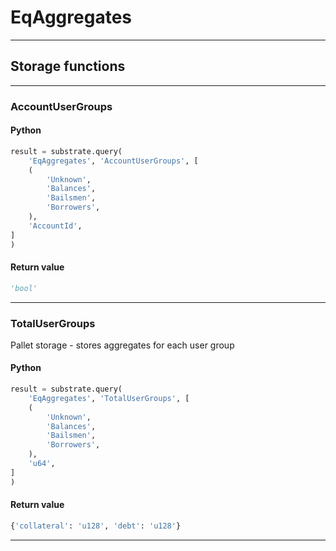 
# EqAggregates

---------
## Storage functions

---------
### AccountUserGroups

#### Python
```python
result = substrate.query(
    'EqAggregates', 'AccountUserGroups', [
    (
        'Unknown',
        'Balances',
        'Bailsmen',
        'Borrowers',
    ),
    'AccountId',
]
)
```

#### Return value
```python
'bool'
```
---------
### TotalUserGroups
 Pallet storage - stores aggregates for each user group

#### Python
```python
result = substrate.query(
    'EqAggregates', 'TotalUserGroups', [
    (
        'Unknown',
        'Balances',
        'Bailsmen',
        'Borrowers',
    ),
    'u64',
]
)
```

#### Return value
```python
{'collateral': 'u128', 'debt': 'u128'}
```
---------